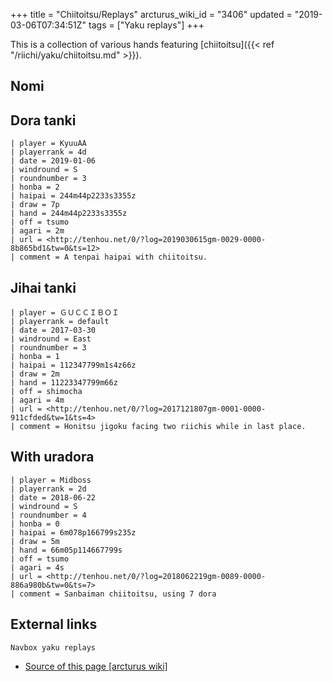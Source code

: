 +++
title = "Chiitoitsu/Replays"
arcturus_wiki_id = "3406"
updated = "2019-03-06T07:34:51Z"
tags = ["Yaku replays"]
+++

This is a collection of various hands featuring
[chiitoitsu]({{< ref "/riichi/yaku/chiitoitsu.md" >}}).

## Nomi

## Dora tanki

```Replay/Tenhou.net|
| player = KyuuAA
| playerrank = 4d
| date = 2019-01-06
| windround = S
| roundnumber = 3
| honba = 2
| haipai = 244m44p2233s3355z
| draw = 7p
| hand = 244m44p2233s3355z
| off = tsumo
| agari = 2m
| url = <http://tenhou.net/0/?log=2019030615gm-0029-0000-8b865bd1&tw=0&ts=12>
| comment = A tenpai haipai with chiitoitsu.
```

## Jihai tanki

```Replay/Tenhou.net|
| player = ＧＵＣＣＩＢＯＩ
| playerrank = default
| date = 2017-03-30
| windround = East
| roundnumber = 3
| honba = 1
| haipai = 112347799m1s4z66z
| draw = 2m
| hand = 11223347799m66z
| off = shimocha
| agari = 4m
| url = <http://tenhou.net/0/?log=2017121807gm-0001-0000-911cfded&tw=1&ts=4>
| comment = Honitsu jigoku facing two riichis while in last place.
```

## With uradora

```Replay/Tenhou.net|
| player = Midboss
| playerrank = 2d
| date = 2018-06-22
| windround = S
| roundnumber = 4
| honba = 0
| haipai = 6m078p166799s235z
| draw = 5m
| hand = 66m05p114667799s
| off = tsumo
| agari = 4s
| url = <http://tenhou.net/0/?log=2018062219gm-0089-0000-886a980b&tw=0&ts=7>
| comment = Sanbaiman chiitoitsu, using 7 dora
```

## External links

`Navbox yaku replays`

- [Source of this page [arcturus wiki]](http://arcturus.su/wiki/Chiitoitsu/Replays)
